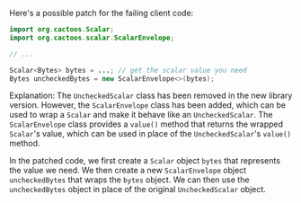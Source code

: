 Here's a possible patch for the failing client code:
```java
import org.cactoos.Scalar;
import org.cactoos.scalar.ScalarEnvelope;

// ...

Scalar<Bytes> bytes = ...; // get the scalar value you need
Bytes uncheckedBytes = new ScalarEnvelope<>(bytes);
```
Explanation:
The `UncheckedScalar` class has been removed in the new library version. However, the `ScalarEnvelope` class has been added, which can be used to wrap a `Scalar` and make it behave like an `UncheckedScalar`. The `ScalarEnvelope` class provides a `value()` method that returns the wrapped `Scalar`'s value, which can be used in place of the `UncheckedScalar`'s `value()` method.

In the patched code, we first create a `Scalar` object `bytes` that represents the value we need. We then create a new `ScalarEnvelope` object `uncheckedBytes` that wraps the `bytes` object. We can then use the `uncheckedBytes` object in place of the original `UncheckedScalar` object.